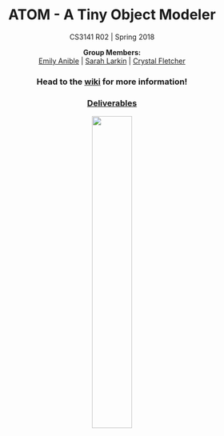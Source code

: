 <h1 align="center">ATOM - A Tiny Object Modeler</h1>
<p align="center">CS3141 R02 | Spring 2018</p>

<p align="center">
  <b>Group Members:</b><br>
  <a href="https://github.com/mathsochist">Emily Anible</a> |
  <a href="https://github.com/salty45">Sarah Larkin</a> |
  <a href="https://github.com/CrystalSpore">Crystal Fletcher</a>
</p>


<h3 align="center">Head to the <a href="https://github.com/TSP-molecule/ATOM/wiki">wiki</a> for more information!</h3>
   
<h3 align="center"><a href="https://github.com/TSP-Molecule/ATOM/wiki/Releases">Deliverables</a></h3>


<p align="center">
  <img src="https://lh4.googleusercontent.com/nh4TCSlnG4-o3kAyWSlbATpaMK2OGiPWC3npRGDjsFopMkIKRQJxlnmiBDAUxGYicYTcPKrZzyEEGP0vgfo=w1419-h969" height=40% width=40%>
</p>
